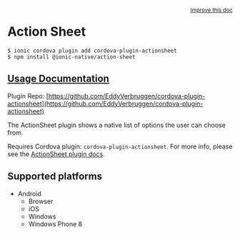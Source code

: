 <a style="float:right;font-size:12px;" href="http://github.com/ionic-team/ionic-native/edit/master/src/@ionic-native/plugins/action-sheet/index.ts#L53">
  Improve this doc
</a>

# Action Sheet

```
$ ionic cordova plugin add cordova-plugin-actionsheet
$ npm install @ionic-native/action-sheet
```

## [Usage Documentation](https://ionicframework.com/docs/native/action-sheet/)

Plugin Repo: [https://github.com/EddyVerbruggen/cordova-plugin-actionsheet](https://github.com/EddyVerbruggen/cordova-plugin-actionsheet)

The ActionSheet plugin shows a native list of options the user can choose from.

Requires Cordova plugin: `cordova-plugin-actionsheet`. For more info, please see the [ActionSheet plugin docs](https://github.com/EddyVerbruggen/cordova-plugin-actionsheet).

## Supported platforms

- Android
  - Browser
  - iOS
  - Windows
  - Windows Phone 8
  


